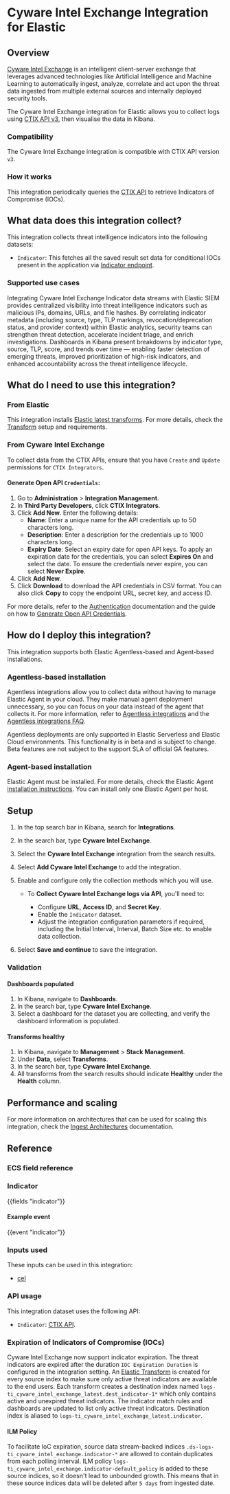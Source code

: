 # Cyware Intel Exchange Integration for Elastic

## Overview

[Cyware Intel Exchange](https://www.cyware.com/products/intel-exchange) is an intelligent client-server exchange that leverages advanced technologies like Artificial Intelligence and Machine Learning to automatically ingest, analyze, correlate and act upon the threat data ingested from multiple external sources and internally deployed security tools.

The Cyware Intel Exchange integration for Elastic allows you to collect logs using [CTIX API v3](https://ctixapiv3.cyware.com/intel-exchange-api-reference), then visualise the data in Kibana.

### Compatibility

The Cyware Intel Exchange integration is compatible with CTIX API version `v3`.

### How it works

This integration periodically queries the [CTIX API](https://ctixapiv3.cyware.com/intel-exchange-api-reference) to retrieve Indicators of Compromise (IOCs).

## What data does this integration collect?

This integration collects threat intelligence indicators into the following datasets:

- `Indicator`: This fetches all the saved result set data for conditional IOCs present in the application via [Indicator endpoint](https://ctixapiv3.cyware.com/rules/save-result-set/retrieve-saved-result-set-data).


### Supported use cases
Integrating Cyware Intel Exchange Indicator data streams with Elastic SIEM provides centralized visibility into threat intelligence indicators such as malicious IPs, domains, URLs, and file hashes. By correlating indicator metadata (including source, type, TLP markings, revocation/deprecation status, and provider context) within Elastic analytics, security teams can strengthen threat detection, accelerate incident triage, and enrich investigations. Dashboards in Kibana present breakdowns by indicator type, source, TLP, score, and trends over time — enabling faster detection of emerging threats, improved prioritization of high-risk indicators, and enhanced accountability across the threat intelligence lifecycle.

## What do I need to use this integration?

### From Elastic

This integration installs [Elastic latest transforms](https://www.elastic.co/docs/explore-analyze/transforms/transform-overview#latest-transform-overview). For more details, check the [Transform](https://www.elastic.co/docs/explore-analyze/transforms/transform-setup) setup and requirements.

### From Cyware Intel Exchange

To collect data from the CTIX APIs, ensure that you have `Create` and `Update` permissions for `CTIX Integrators`.

#### Generate Open API `Credentials`:

1. Go to **Administration** > **Integration Management**.
2. In **Third Party Developers**, click **CTIX Integrators**.
3. Click **Add New**. Enter the following details:
   - **Name**: Enter a unique name for the API credentials up to 50 characters long.
   - **Description**: Enter a description for the credentials up to 1000 characters long.
   - **Expiry Date**: Select an expiry date for open API keys. To apply an expiration date for the credentials, you can select **Expires On** and select the date. To ensure the credentials never expire, you can select **Never Expire**.
4. Click **Add New**.
5. Click **Download** to download the API credentials in CSV format. You can also click **Copy** to copy the endpoint URL, secret key, and access ID.

For more details, refer to the [Authentication](https://ctixapiv3.cyware.com/authentication) documentation and the guide on how to [Generate Open API Credentials](https://techdocs.cyware.com/en/299670-447852-configure-open-api.html).

## How do I deploy this integration?

This integration supports both Elastic Agentless-based and Agent-based installations.

### Agentless-based installation

Agentless integrations allow you to collect data without having to manage Elastic Agent in your cloud. They make manual agent deployment unnecessary, so you can focus on your data instead of the agent that collects it. For more information, refer to [Agentless integrations](https://www.elastic.co/guide/en/serverless/current/security-agentless-integrations.html) and the [Agentless integrations FAQ](https://www.elastic.co/guide/en/serverless/current/agentless-integration-troubleshooting.html).

Agentless deployments are only supported in Elastic Serverless and Elastic Cloud environments. This functionality is in beta and is subject to change. Beta features are not subject to the support SLA of official GA features.

### Agent-based installation

Elastic Agent must be installed. For more details, check the Elastic Agent [installation instructions](docs-content://reference/fleet/install-elastic-agents.md). You can install only one Elastic Agent per host.

## Setup

1. In the top search bar in Kibana, search for **Integrations**.
2. In the search bar, type **Cyware Intel Exchange**.
3. Select the **Cyware Intel Exchange** integration from the search results.
4. Select **Add Cyware Intel Exchange** to add the integration.
5. Enable and configure only the collection methods which you will use.

    * To **Collect Cyware Intel Exchange logs via API**, you'll need to:

        - Configure **URL**, **Access ID**, and **Secret Key**.
        - Enable the `Indicator` dataset.
        - Adjust the integration configuration parameters if required, including the Initial Interval, Interval, Batch Size etc. to enable data collection.

6. Select **Save and continue** to save the integration.

### Validation

#### Dashboards populated

1. In Kibana, navigate to **Dashboards**.
2. In the search bar, type **Cyware Intel Exchange**.
3. Select a dashboard for the dataset you are collecting, and verify the dashboard information is populated.

#### Transforms healthy

1. In Kibana, navigate to **Management** > **Stack Management**.
2. Under **Data**, select **Transforms**.
3. In the search bar, type **Cyware Intel Exchange**.
4. All transforms from the search results should indicate **Healthy** under the **Health** column.

## Performance and scaling

For more information on architectures that can be used for scaling this integration, check the [Ingest Architectures](https://www.elastic.co/docs/manage-data/ingest/ingest-reference-architectures) documentation.

## Reference

### ECS field reference

### Indicator

{{fields "indicator"}}

#### Example event

{{event "indicator"}}

### Inputs used

These inputs can be used in this integration:

- [cel](https://www.elastic.co/docs/reference/beats/filebeat/filebeat-input-cel)

### API usage

This integration dataset uses the following API:

- `Indicator`: [CTIX API](https://ctixapiv3.cyware.com/rules/save-result-set/retrieve-saved-result-set-data).

### Expiration of Indicators of Compromise (IOCs)

Cyware Intel Exchange now support indicator expiration. The threat indicators are expired after the duration `IOC Expiration Duration` is configured in the integration setting. An [Elastic Transform](https://www.elastic.co/guide/en/elasticsearch/reference/current/transforms.html) is created for every source index to make sure only active threat indicators are available to the end users. Each transform creates a destination index named `logs-ti_cyware_intel_exchange_latest.dest_indicator-1*` which only contains active and unexpired threat indicators. The indicator match rules and dashboards are updated to list only active threat indicators.
Destination index is aliased to `logs-ti_cyware_intel_exchange_latest.indicator`.

#### ILM Policy

To facilitate IoC expiration, source data stream-backed indices `.ds-logs-ti_cyware_intel_exchange.indicator-*` are allowed to contain duplicates from each polling interval. ILM policy `logs-ti_cyware_intel_exchange.indicator-default_policy` is added to these source indices, so it doesn't lead to unbounded growth. This means that in these source indices data will be deleted after `5 days` from ingested date.
